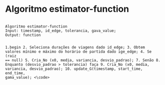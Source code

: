 # Algoritmo estimator-function

<code>
Algoritmo estimator-function
Input: timestamp, id_edge, tolerancia, gava_value;
Output: function

1.begin
2.  Seleciona durações de viagens dado id_edge;
3.  Obtem valores mínimo e máximo do horário de partida dado ige_edge;
4.  Se (raiz == null)
5.      Cria_No (x0, media, variancia, desvio_padrao);
7.  Senão
8.      Enquanto (desvio_padrao > tolerancia) faça
9.          Cria_No (x0, media, variancia, desvio_padrao);
10.         update_G(timestamp, start_time, end_time, gama_value);
<\code>
